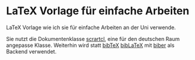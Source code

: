 # LaTeX Vorlage für einfache Arbeiten

LaTeX Vorlage wie ich sie für einfache Arbeiten an der Uni verwende.

Sie nutzt die Dokumentenklasse [scrartcl](https://www.ctan.org/pkg/scrartcl), eine für den deutschen Raum angepasse Klasse. Weiterhin wird statt [bibTeX](https://www.ctan.org/pkg/bibtex) [bibLaTeX](https://www.ctan.org/pkg/biblatex) mit [biber](https://www.ctan.org/pkg/biber) als Backend verwendet.
